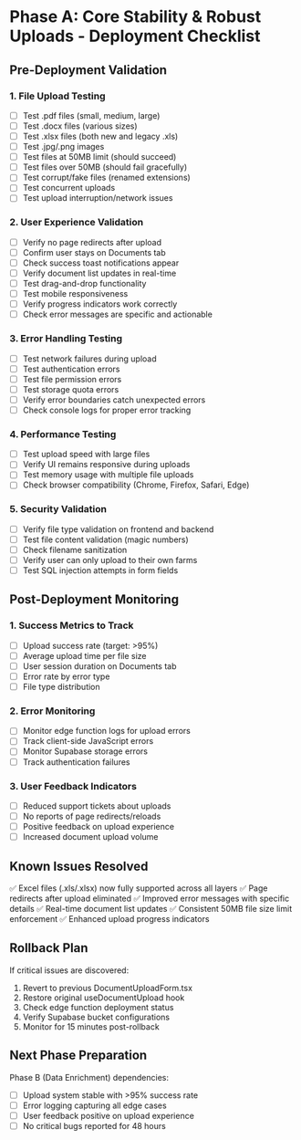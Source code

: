 # Phase A: Core Stability & Robust Uploads - Deployment Checklist

## Pre-Deployment Validation

### 1. File Upload Testing
- [ ] Test .pdf files (small, medium, large)
- [ ] Test .docx files (various sizes)
- [ ] Test .xlsx files (both new and legacy .xls)
- [ ] Test .jpg/.png images
- [ ] Test files at 50MB limit (should succeed)
- [ ] Test files over 50MB (should fail gracefully)
- [ ] Test corrupt/fake files (renamed extensions)
- [ ] Test concurrent uploads
- [ ] Test upload interruption/network issues

### 2. User Experience Validation
- [ ] Verify no page redirects after upload
- [ ] Confirm user stays on Documents tab
- [ ] Check success toast notifications appear
- [ ] Verify document list updates in real-time
- [ ] Test drag-and-drop functionality
- [ ] Test mobile responsiveness
- [ ] Verify progress indicators work correctly
- [ ] Check error messages are specific and actionable

### 3. Error Handling Testing
- [ ] Test network failures during upload
- [ ] Test authentication errors
- [ ] Test file permission errors
- [ ] Test storage quota errors
- [ ] Verify error boundaries catch unexpected errors
- [ ] Check console logs for proper error tracking

### 4. Performance Testing
- [ ] Test upload speed with large files
- [ ] Verify UI remains responsive during uploads
- [ ] Test memory usage with multiple file uploads
- [ ] Check browser compatibility (Chrome, Firefox, Safari, Edge)

### 5. Security Validation
- [ ] Verify file type validation on frontend and backend
- [ ] Test file content validation (magic numbers)
- [ ] Check filename sanitization
- [ ] Verify user can only upload to their own farms
- [ ] Test SQL injection attempts in form fields

## Post-Deployment Monitoring

### 1. Success Metrics to Track
- [ ] Upload success rate (target: >95%)
- [ ] Average upload time per file size
- [ ] User session duration on Documents tab
- [ ] Error rate by error type
- [ ] File type distribution

### 2. Error Monitoring
- [ ] Monitor edge function logs for upload errors
- [ ] Track client-side JavaScript errors
- [ ] Monitor Supabase storage errors
- [ ] Track authentication failures

### 3. User Feedback Indicators
- [ ] Reduced support tickets about uploads
- [ ] No reports of page redirects/reloads
- [ ] Positive feedback on upload experience
- [ ] Increased document upload volume

## Known Issues Resolved
✅ Excel files (.xls/.xlsx) now fully supported across all layers
✅ Page redirects after upload eliminated
✅ Improved error messages with specific details
✅ Real-time document list updates
✅ Consistent 50MB file size limit enforcement
✅ Enhanced upload progress indicators

## Rollback Plan
If critical issues are discovered:
1. Revert to previous DocumentUploadForm.tsx
2. Restore original useDocumentUpload hook
3. Check edge function deployment status
4. Verify Supabase bucket configurations
5. Monitor for 15 minutes post-rollback

## Next Phase Preparation
Phase B (Data Enrichment) dependencies:
- [ ] Upload system stable with >95% success rate
- [ ] Error logging capturing all edge cases
- [ ] User feedback positive on upload experience
- [ ] No critical bugs reported for 48 hours